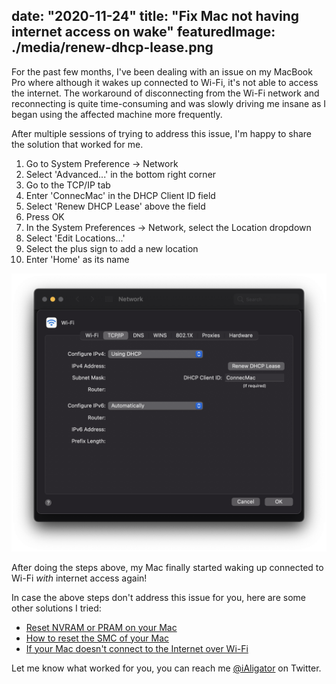 date: "2020-11-24"
title: "Fix Mac not having internet access on wake"
featuredImage: ./media/renew-dhcp-lease.png
---

For the past few months, I've been dealing with an issue on my MacBook Pro where although it wakes up connected to Wi-Fi, it's not able to access the internet. The workaround of disconnecting from the Wi-Fi network and reconnecting is quite time-consuming and was slowly driving me insane as I began using the affected machine more frequently.

After multiple sessions of trying to address this issue, I'm happy to share the solution that worked for me.

1. Go to System Preference → Network
2. Select 'Advanced...' in the bottom right corner
3. Go to the TCP/IP tab
4. Enter 'ConnecMac' in the DHCP Client ID field
5. Select 'Renew DHCP Lease' above the field
6. Press OK
7. In the System Preferences → Network, select the Location dropdown
8. Select 'Edit Locations...'
9. Select the plus sign to add a new location
10. Enter 'Home' as its name

![Renew DHCP Lease](./media/renew-dhcp-lease.png)

After doing the steps above, my Mac finally started waking up connected to Wi-Fi _with_ internet access again!

In case the above steps don't address this issue for you, here are some other solutions I tried:

- [Reset NVRAM or PRAM on your Mac](https://support.apple.com/en-us/HT204063)
- [How to reset the SMC of your Mac](https://support.apple.com/en-gb/HT201295)
- [If your Mac doesn't connect to the Internet over Wi-Fi](https://support.apple.com/en-us/HT202663)

Let me know what worked for you, you can reach me [@iAligator](https://twitter.com/iAligator) on Twitter.

